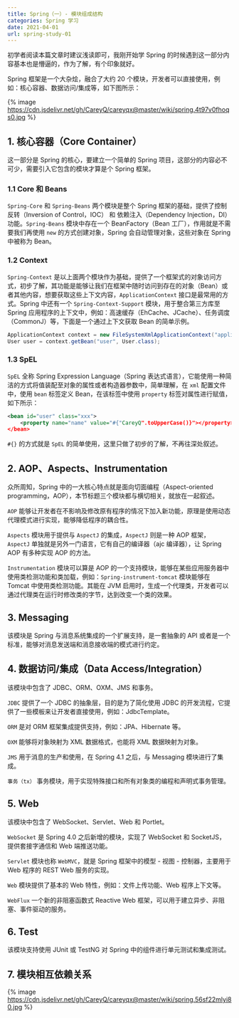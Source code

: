 ```yaml
---
title: Spring（一）- 模块组成结构
categories: Spring 学习
date: 2021-04-01
url: spring-study-01
---
```

初学者阅读本篇文章时建议浅读即可，我刚开始学 Spring 的时候遇到这一部分内容基本也是懵逼的，作为了解，有个印象就好。

Spring 框架是一个大杂烩，融合了大约 20 个模块，开发者可以直接使用，例如：核心容器、数据访问/集成等，如下图所示：

{% image https://cdn.jsdelivr.net/gh/CareyQ/careyqx@master/wiki/spring.4t97v0fhoqs0.jpg %}

## 1. 核心容器（Core Container）

这一部分是 Spring 的核心，要建立一个简单的 Spring 项目，这部分的内容必不可少，需要引入它包含的模块才算是个 Spring 框架。

### 1.1 Core 和 Beans

`Spring-Core` 和 `Spring-Beans` 两个模块是整个 Spring 框架的基础，提供了控制反转（Inversion of Control，IOC） 和 依赖注入（Dependency Injection，DI）功能。`Spring-Beans` 模块中存在一个 BeanFactory（Bean 工厂），作用就是不需要我们再使用 `new` 的方式创建对象，Spring 会自动管理对象，这些对象在 Spring 中被称为 Bean。

### 1.2 Context

`Spring-Context` 是以上面两个模块作为基础，提供了一个框架式的对象访问方式，初步了解，其功能是能够让我们在框架中随时访问到存在的对象（Bean）或者其他内容，想要获取这些上下文内容，`ApplicationContext` 接口是最常用的方式。Spring 中还有一个 `Spring-Context-Support` 模块，用于整合第三方库至 Spring 应用程序的上下文中，例如：高速缓存（EhCache、JCache）、任务调度（CommonJ）等，下面是一个通过上下文获取 Bean 的简单示例。

```java
ApplicationContext context = new FileSystemXmlApplicationContext("applicationContext.xml");
User user = context.getBean("user", User.class);
```

### 1.3 SpEL

`SpEL` 全称 Spring Expression Language（Spring 表达式语言），它能使用一种简洁的方式将值装配至对象的属性或者构造器参数中，简单理解，在 `xml` 配置文件中，使用 `bean` 标签定义 Bean，在该标签中使用 `property` 标签对属性进行赋值，如下所示：

```xml
<bean id="user" class="xxx">
    <property name="name" value="#{"CareyQ".toUpperCase()}"></property>
</bean>
```

`#{}` 的方式就是 `SpEL` 的简单使用，这里只做了初步的了解，不再往深处叙述。

## 2. AOP、Aspects、Instrumentation

众所周知，Spring 中的一大核心特点就是面向切面编程（Aspect-oriented programming，AOP），本节标题三个模块都与横切相关，就放在一起叙述。

`AOP` 能够让开发者在不影响及修改原有程序的情况下加入新功能，原理是使用动态代理模式进行实现，能够降低程序的耦合性。

`Aspects` 模块用于提供与 `AspectJ` 的集成，`AspectJ` 则是一种 AOP 框架，`AspectJ` 单独就是另外一门语言，它有自己的编译器（ajc 编译器），让 Spring AOP 有多种实现 AOP 的方法。

`Instrumentation` 模块可以算是 AOP 的一个支持模块，能够在某些应用服务器中使用类检测功能和类加载，例如：`Spring-instrument-tomcat` 模块能够在 Tomcat 中使用类检测功能。其能在 JVM 启用时，生成一个代理类，开发者可以通过代理类在运行时修改类的字节，达到改变一个类的效果。

## 3. Messaging

该模块是 Spring 与消息系统集成的一个扩展支持，是一套抽象的 API 或者是一个标准，能够对消息发送端和消息接收端的模式进行约定。

## 4. 数据访问/集成（Data Access/Integration）

该模块中包含了 JDBC、ORM、OXM、JMS 和事务。

`JDBC` 提供了一个 JDBC 的抽象层，目的是为了简化使用 JDBC 的开发流程，它提供了一些模板来让开发者直接使用，例如：JdbcTemplate。

`ORM` 是对 ORM 框架集成提供支持，例如：JPA、Hibernate 等。

`OXM` 能够将对象映射为 XML 数据格式，也能将 XML 数据映射为对象。

`JMS` 用于消息的生产和使用，在 Spring 4.1 之后，与 Messaging 模块进行了集成。

`事务（tx）` 事务模块，用于实现特殊接口和所有对象类的编程和声明式事务管理。

## 5. Web

该模块中包含了 WebSocket、Servlet、Web 和 Portlet。

`WebSocket` 是 Spring 4.0 之后新增的模块，实现了 WebSocket 和 SocketJS，提供套接字通信和 Web 端推送功能。

`Servlet` 模块也称 `WebMVC`，就是 Spring 框架中的模型 - 视图 - 控制器，主要用于 Web 程序的 REST Web 服务的实现。

`Web` 模块提供了基本的 Web 特性，例如：文件上传功能、Web 程序上下文等。

`WebFlux` 一个新的非阻塞函数式 Reactive Web 框架，可以用于建立异步、非阻塞、事件驱动的服务。

## 6. Test

该模块支持使用 JUnit 或 TestNG 对 Spring 中的组件进行单元测试和集成测试。

## 7. 模块相互依赖关系

{% image https://cdn.jsdelivr.net/gh/CareyQ/careyqx@master/wiki/spring.56sf22mlyi80.jpg %}